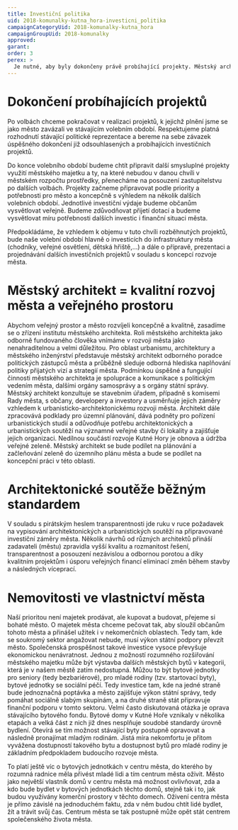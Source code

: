 ```yaml
---
title: Investiční politika
uid: 2018-komunalky-kutna_hora-investicni_politika
campaignCategoryUid: 2018-komunalky-kutna_hora
campaignGroupUid: 2018-komunalky
approved:
garant:
order: 3
perex: >
  Je nutné, aby byly dokončeny právě probíhající projekty. Městský architekt = kvalitní rozvoj města a veřejného prostoru. Architektonické soutěže běžným standardem. Nemovitosti ve vlastnictví města - prioritou je majetek budovat a ne jej rozprodávat.
---
```

# Dokončení probíhajících projektů

Po volbách chceme pokračovat v realizaci projektů, k jejichž plnění jsme se jako město zavázali ve stávajícím volebním období. Respektujeme platná rozhodnutí stávající politické reprezentace a bereme na sebe závazek úspěšného dokončení již odsouhlasených a probíhajících investičních projektů.

Do konce volebního období budeme chtít připravit další smysluplné projekty využití městského majetku a ty, na které nebudou v danou chvíli v městském rozpočtu prostředky, přenecháme na posouzení zastupitelstvu po dalších volbách. Projekty začneme připravovat podle priority a potřebnosti pro město a koncepčně s výhledem na několik dalších volebních období. Jednotlivé investiční výdaje budeme občanům vysvětlovat veřejně. Budeme zdůvodňovat přijetí dotací a budeme vysvětlovat míru potřebnosti dalších investic i finanční situaci města.

Předpokládáme, že vzhledem k objemu v tuto chvíli rozběhnutých projektů, bude naše volební období hlavně o investicích do infrastruktury města (chodníky, veřejné osvětlení, dětská hřiště,…) a dále o přípravě, prezentaci a projednávání dalších investičních projektů v souladu s koncepcí rozvoje města.

# Městský architekt = kvalitní rozvoj města a veřejného prostoru

Abychom veřejný prostor a město rozvíjeli koncepčně a kvalitně, zasadíme se o zřízení institutu městského architekta. Roli městského architekta jako odborně fundovaného člověka vnímáme v rozvoji města jako nenahraditelnou a velmi důležitou. Pro oblast urbanismu, architektury a městského inženýrství představuje městský architekt odborného poradce politických zástupců města a průběžně sleduje odborná hlediska naplňování politiky přijatých vizí a strategií města. Podmínkou úspěšné a fungující činnosti městského architekta je spolupráce a komunikace s politickým vedením města, dalšími orgány samosprávy a s orgány státní správy. Městský architekt konzultuje se stavebním úřadem, případně s komisemi Rady města, s občany, developery a investory a usměrňuje jejich záměry vzhledem k urbanisticko-architektonickému rozvoji města. Architekt dále zpracovává podklady pro územní plánování, dává podněty pro pořízení urbanistických studií a odůvodňuje potřebu architektonických a urbanistických soutěží na významné veřejné stavby či lokality a zajišťuje jejich organizaci. Nedílnou součástí rozvoje Kutné Hory je obnova a údržba veřejné zeleně. Městský architekt se bude podílet na plánování a začleňování zeleně do územního plánu města a bude se podílet na koncepční práci v této oblasti.

# Architektonické soutěže běžným standardem

V souladu s pirátským heslem transparentnosti jde ruku v ruce požadavek na vypisování architektonických a urbanistických soutěží na připravované investiční záměry města. Několik návrhů od různých architektů přináší zadavateli (městu) zpravidla vyšší kvalitu a rozmanitost řešení, transparentnost a posouzení nezávislou a odbornou porotou a díky kvalitním projektům i úsporu veřejných financí eliminací změn během stavby a následných víceprací.

# Nemovitosti ve vlastnictví města

Naší prioritou není majetek prodávat, ale kupovat a budovat, přejeme si bohaté město. O majetek města chceme pečovat tak, aby sloužil občanům tohoto města a přinášel užitek i v nekomerčních oblastech. Tedy tam, kde se soukromý sektor angažovat nebude, musí výkon státní podpory převzít město. Společenská prospěšnost takové investice vysoce převyšuje ekonomickou nenávratnost. Jednou z možností rozumného rozšiřování městského majetku může být výstavba dalších městských bytů v kategorii, která je v našem městě zatím nedostupná. Můžou to být bytové jednotky pro seniory (tedy bezbariérové), pro mladé rodiny (tzv. startovací byty), bytové jednotky se sociální péčí. Tedy investice tam, kde na jedné straně bude jednoznačná poptávka a město zajišťuje výkon státní správy, tedy pomáhat sociálně slabým skupinám, a na druhé straně stát připravuje finanční podporu v tomto sektoru. Velmi často diskutovaná otázka je oprava stávajícího bytového fondu. Bytové domy v Kutné Hoře vznikaly v několika etapách a velká část z nich již dnes nesplňuje soudobé standardy úrovně bydlení. Otevírá se tím možnost stávající byty postupně opravovat a následně pronajímat mladým rodinám. Jistá míra nekomfortu je přitom vyvážena dostupností takového bytu a dostupnost bytů pro mladé rodiny je základním předpokladem budoucího rozvoje města.

To platí ještě víc o bytových jednotkách v centru města, do kterého by rozumná radnice měla přivést mladé lidi a tím centrum města oživit. Město jako největší vlastník domů v centru města má možnost ovlivňovat, zda a kdo bude bydlet v bytových jednotkách těchto domů, stejně tak i to, jak budou využívány komerční prostory v těchto domech. Oživení centra města je přímo závislé na jednoduchém faktu, zda v něm budou chtít lidé bydlet, žít a trávit svůj čas. Centrum města se tak postupně může opět stát centrem společenského života města.

